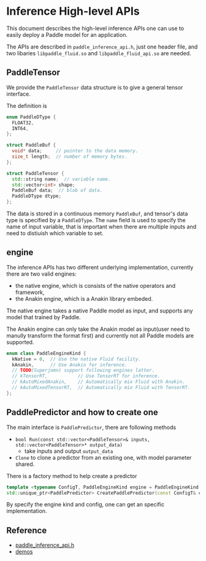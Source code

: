 # Inference High-level APIs
This document describes the high-level inference APIs one can use to easily deploy a Paddle model for an application.

The APIs are described in `paddle_inference_api.h`, just one header file, and two libaries `libpaddle_fluid.so` and `libpaddle_fluid_api.so` are needed.

## PaddleTensor
We provide the `PaddleTensor` data structure is to give a general tensor interface.

The definition is 

```c++
enum PaddleDType {
  FLOAT32,
  INT64,
};

struct PaddleBuf {
  void* data;     // pointer to the data memory.
  size_t length;  // number of memory bytes.
};

struct PaddleTensor {
  std::string name;  // variable name.
  std::vector<int> shape;
  PaddleBuf data;  // blob of data.
  PaddleDType dtype;
};
```

The data is stored in a continuous memory `PaddleBuf`, and tensor's data type is specified by a `PaddleDType`. 
The `name` field is used to specify the name of input variable, 
that is important when there are multiple inputs and need to distiuish which variable to set.

## engine
The inference APIs has two different underlying implementation, currently there are two valid engines:

- the native engine, which is consists of the native operators and framework,
- the Anakin engine, which is a Anakin library embeded.

The native engine takes a native Paddle model as input, and supports any model that trained by Paddle.

The Anakin engine can only take the Anakin model as input(user need to manully transform the format first) and currently not all Paddle models are supported.

```c++
enum class PaddleEngineKind {
  kNative = 0,  // Use the native Fluid facility.
  kAnakin,      // Use Anakin for inference.
  // TODO(Superjomn) support following engines latter.
  // kTensorRT,           // Use TensorRT for inference.
  // kAutoMixedAnakin,    // Automatically mix Fluid with Anakin.
  // kAutoMixedTensorRT,  // Automatically mix Fluid with TensorRT.
};
```

## PaddlePredictor and how to create one
The main interface is `PaddlePredictor`, there are following methods 

- `bool Run(const std::vector<PaddleTensor>& inputs, std::vector<PaddleTensor>* output_data)`
  - take inputs and output `output_data`
- `Clone` to clone a predictor from an existing one, with model parameter shared.

There is a factory method to help create a predictor

```c++
template <typename ConfigT, PaddleEngineKind engine = PaddleEngineKind::kNative>
std::unique_ptr<PaddlePredictor> CreatePaddlePredictor(const ConfigT& config);
```

By specify the engine kind and config, one can get an specific implementation.

## Reference

- [paddle_inference_api.h](./paddle_inference_api.h)
- [demos](./demo)

